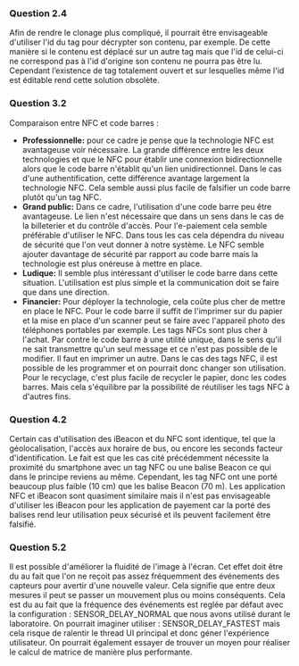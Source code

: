 ### Question 2.4

Afin de rendre le clonage plus compliqué, il pourrait être envisageable d'utiliser l'id du tag pour décrypter son contenu, par exemple. De cette manière si le contenu est déplacé sur un autre tag mais que l'id de celui-ci ne correspond pas à l'id d'origine son contenu ne pourra pas être lu. 
Cependant l’existence de tag totalement ouvert et sur lesquelles même l'id est éditable rend cette solution obsolète.

### Question 3.2

Comparaison entre NFC et code barres :

- **Professionnelle:** pour ce cadre je pense que la technologie NFC est avantageuse voir nécessaire. La grande différence entre les deux technologies et que le NFC pour établir une connexion bidirectionnelle alors que le code barre n'établit qu'un lien unidirectionnel. Dans le cas d'une authentification, cette différence avantage largement la technologie NFC. Cela semble aussi plus facile de falsifier un code barre plutôt qu'un tag NFC.
- **Grand public:** Dans ce cadre, l'utilisation d'une code barre peu être avantageuse. Le lien n'est nécessaire que dans un sens dans le cas de la billeterier et du contrôle d'accès. Pour l'e-paiement cela semble préférable d'utiliser le NFC. Dans tous les cas cela dépendra du niveau de sécurité que l'on veut donner à notre système. Le NFC semble ajouter davantage de sécurité par rapport au code barre mais la technologie est plus onéreuse à mettre en place.
- **Ludique:** Il semble plus intéressant d'utiliser le code barre dans cette situation. L'utilisation est plus simple et la communication doit se faire que dans une direction. 
- **Financier:** Pour déployer la technologie, cela coûte plus cher de mettre en place le NFC. Pour le code barre il suffit de l'imprimer sur du papier et la mise en place d'un scanner peut se faire avec l'appareil photo des téléphones portables par exemple. Les tags NFCs sont plus cher à l'achat. Par contre le code barre à une utilité unique, dans le sens qu'il ne sait transmettre qu'un seul message et ce n'est pas possible de le modifier. Il faut en imprimer un autre. Dans le cas des tags NFC, il est possible de les programmer et on pourrait donc changer son utilisation. Pour le recyclage, c'est plus facile de recycler le papier, donc les codes barres. Mais cela s'équilibre par la possibilité de réutiliser les tags NFC à d'autres fins.



### Question 4.2

Certain cas d'utilisation des iBeacon et du NFC sont identique, tel que la géolocalisation, l'accès aux horaire de bus, ou encore les seconds facteur d'identification. Le fait est que les cas cité précédemment nécessite la proximité du smartphone avec un tag NFC ou une balise Beacon ce qui dans le principe reviens au même. Cependant, les tag NFC ont une porté beaucoup plus faible (10 cm) que les balise Beacon (70 m).
Les application NFC et iBeacon sont quasiment similaire mais il n'est pas envisageable d'utiliser les iBeacon pour les application de payement car la porté des balises rend leur utilisation peux sécurisé et ils peuvent facilement être falsifié.

### Question 5.2 

Il est possible d'améliorer la fluidité de l'image à l'écran. Cet effet doit être du au fait que l'on ne reçoit pas assez fréquemment des événements des capteurs pour avertir d'une nouvelle valeur. Cela signifie que entre deux mesures il peut se passer un mouvement plus ou moins conséquents. Cela est du au fait que la fréquence des événements est reglée par défaut avec la configuration : SENSOR_DELAY_NORMAL que nous avons utilisé durant le laboratoire. On pourrait imaginer utiliser : SENSOR_DELAY_FASTEST mais cela risque de ralentir le thread UI principal et donc géner l'expérience utilisateur. On pourrait également essayer de trouver un moyen pour réaliser le calcul de matrice de manière plus performante.



